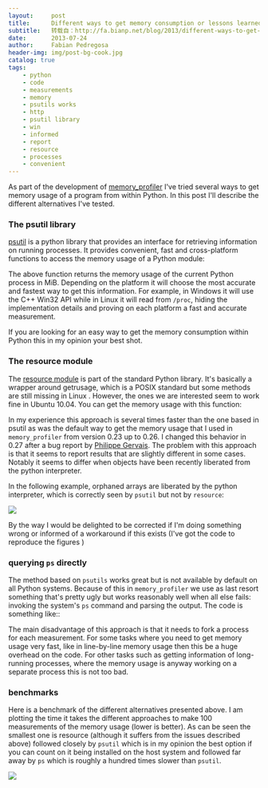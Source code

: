 ```yaml
---
layout:     post
title:      Different ways to get memory consumption or lessons learned from ``memory_profiler``
subtitle:   转载自：http://fa.bianp.net/blog/2013/different-ways-to-get-memory-consumption-or-lessons-learned-from-memory_profiler/
date:       2013-07-24
author:     Fabian Pedregosa
header-img: img/post-bg-cook.jpg
catalog: true
tags:
    - python
    - code
    - measurements
    - memory
    - psutils works
    - http
    - psutil library
    - win
    - informed
    - report
    - resource
    - processes
    - convenient
---
```


As part of the development of
[memory_profiler](https://pypi.python.org/pypi/memory_profiler) I've tried
several ways to get memory usage of a program from within Python. In this post
I'll describe the different alternatives I've tested.

### The psutil library

[psutil](https://code.google.com/p/psutil) is a python library that provides
an interface for retrieving information on running processes. It provides
convenient, fast and cross-platform functions to access the memory usage of a
Python module:

The above function returns the memory usage of the current Python process in
MiB. Depending on the platform it will choose the most accurate and fastest
way to get this information. For example, in Windows it will use the C++ Win32
API while in Linux it will read from `/proc`, hiding the implementation
details and proving on each platform a fast and accurate measurement.

If you are looking for an easy way to get the memory consumption within Python
this in my opinion your best shot. 

### The resource module

The [resource module](http://docs.python.org/2/library/resource.html) is part
of the standard Python library. It's basically a wrapper around
 getrusage,
which is a POSIX standard but some methods are still missing in
Linux . However, the ones we are
interested seem to work fine in Ubuntu 10.04. You can get the memory usage
with this function:

In my experience this approach is several times faster than the one based in
psutil as was the default way to get the memory usage that I used in
`memory_profiler` from version 0.23 up to 0.26. I changed this behavior in
0.27 after a bug report by [Philippe Gervais](https://github.com/pgervais).
The problem with this approach is that it seems to report results that are
slightly different in some cases. Notably it seems to differ when objects
have been recently liberated from the python interpreter.

In the following example, orphaned arrays are liberated by the python
interpreter, which is correctly seen by `psutil` but not by `resource`:

![](http://fa.bianp.net/blog/static/code/2013/resource_vs_psutil.png)


By the way I would be delighted to be corrected if I'm doing something wrong
or informed of a workaround if this exists (I've got the code to reproduce the
figures )

### querying `ps` directly

The method based on `psutils` works great but is not available by default on all
Python systems. Because of this in `memory_profiler` we use as last resort
something that's pretty ugly but works reasonably well when all else fails:
invoking the system's `ps` command and parsing the output. The code is
something like::

The main disadvantage of this approach is that it needs to fork a process for
each measurement. For some tasks where you need to get memory usage very fast,
like in line-by-line memory usage then this be a huge overhead on the code.
For other tasks such as getting information of long-running processes, where
the memory usage is anyway working on a separate process this is not too bad.

### benchmarks

Here is a benchmark of the different alternatives presented above. I am
plotting the time it takes the different approaches to make 100 measurements
of the memory usage (lower is better). As can be seen the smallest one is
resource (although it suffers from the issues described above) followed
closely by `psutil` which is in my opinion the best option if you can count on
it being installed on the host system and followed far away by `ps` which is
roughly a hundred times slower than `psutil`.

![](http://fa.bianp.net/blog/static/code/2013/time_100_measurements.png)


